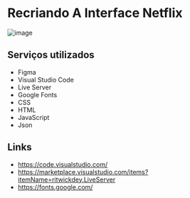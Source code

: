 # Recriando A Interface Netflix

![image](https://user-images.githubusercontent.com/92220593/147407156-26129b4f-748e-4929-b3ed-5ce8d213e582.png)


## Serviços utilizados

- Figma
- Visual Studio Code
- Live Server
- Google Fonts
- CSS
- HTML
- JavaScript
- Json

## Links
- https://code.visualstudio.com/
- https://marketplace.visualstudio.com/items?itemName=ritwickdey.LiveServer
- https://fonts.google.com/
